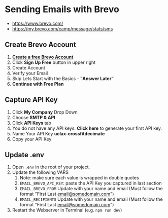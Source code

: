# Sending Emails with Brevo

-   https://www.brevo.com/
-   https://my.brevo.com/camp/message/stats/sms

## Create Brevo Account

1. [**Create a free Brevo Account**](https://www.brevo.com/)
2. Click **Sign Up Free** button in upper right
3. Create Account
4. Verify your Email
5. Skip Lets Start with the Basics - **"Answer Later"**
6. **Continue with Free Plan**

## Capture API Key

1. Click **My Company** Drop Down
2. Choose **SMTP & API**
3. Click **API Keys** tab
4. You do not have any API keys. **Click here** to generate your first API key.
5. Name Your API Key **uclax-crossfitdecimate**
6. Copy your API Key

## Update .env

1. Open `.env` in the root of your project.
2. Update the following VARS
    1. Note: make sure each value is wrapped in double quotes
    2. `EMAIL_BREVO_API_KEY`: paste the API Key you captured in last section
    3. `EMAIL_BREVO_FROM` Update with your name and email (Must follow the format "First Last <email@somedomain.com>")
    4. `EMAIL_RECIPIENTS` Update with your name and email (Must follow the format "First Last <email@somedomain.com>")
3. Restart the Webserver in Terminal (e.g. `npm run dev`)
